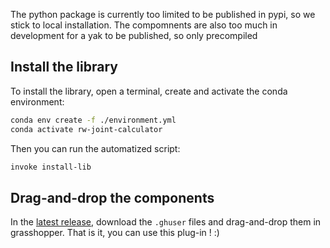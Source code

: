 The python package is currently too limited to be published in pypi, so we stick to local installation. The compomnents are also too much in development for a yak to be published, so only precompiled
## Install the library

To install the library, open a terminal, create and activate the conda environment:
```bash
conda env create -f ./environment.yml
conda activate rw-joint-calculator
```

Then you can run the automatized script:
```bash
invoke install-lib
```

## Drag-and-drop the components

In the [latest release](https://github.com/ibois-epfl/rw-joint-calculator/releases), download the `.ghuser` files and drag-and-drop them in grasshopper. That is it, you can use this plug-in ! :)
